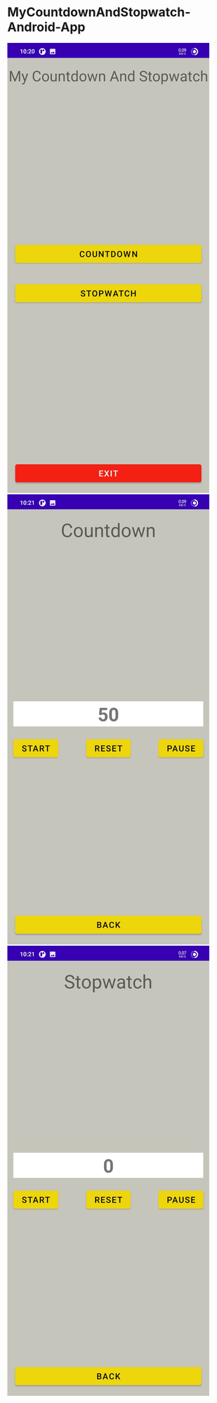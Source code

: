 # MyCountdownAndStopwatch-Android-App

![alt text](https://github.com/ShahadatAnik/MyCountdownAndStopwatch-Android-App/blob/master/images/Screenshot_20220817-222055.jpg)<br/>
![alt text](https://github.com/ShahadatAnik/MyCountdownAndStopwatch-Android-App/blob/master/images/Screenshot_20220817-222100.jpg)<br/>
![alt text](https://github.com/ShahadatAnik/MyCountdownAndStopwatch-Android-App/blob/master/images/Screenshot_20220817-222103.jpg)<br/>
